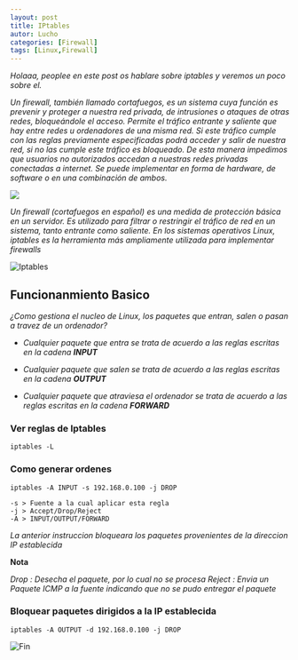 ```yaml
---
layout: post
title: IPtables
autor: Lucho
categories: [Firewall]
tags: [Linux,Firewall]
---
```


_Holaaa, peoplee en este post os hablare sobre iptables y veremos un poco sobre el._

_Un firewall, también llamado cortafuegos, es un sistema cuya función es prevenir y proteger a nuestra red privada, de intrusiones o ataques de otras redes, bloqueándole el acceso. Permite el tráfico entrante y saliente que hay entre redes u ordenadores de una misma red. Si este tráfico cumple con las reglas previamente especificadas podrá acceder y salir de nuestra red, si no las cumple este tráfico es bloqueado. De esta manera impedimos que usuarios no autorizados accedan a nuestras redes privadas conectadas a internet. Se puede implementar en forma de hardware, de software o en una combinación de ambos._

<!--![Firewall](https://thumbs.gfycat.com/AdolescentThunderousCur-size_restricted.gif)-->

<img src="https://thumbs.gfycat.com/AdolescentThunderousCur-size_restricted.gif" align="center">

_Un firewall (cortafuegos en español) es una medida de protección básica en un servidor. Es utilizado para filtrar o restringir el tráfico de red en un sistema, tanto entrante como saliente. En los sistemas operativos Linux, iptables es la herramienta más ampliamente utilizada para implementar firewalls_

![Iptables](https://cdn.cyberpunk.rs/wp-content/uploads/2018/07/iptables_filter.jpg)

## Funcionanmiento Basico

_¿Como gestiona el nucleo de Linux, los paquetes que entran, salen o pasan a travez de un ordenador?_

* _Cualquier paquete que entra se trata de acuerdo a las reglas escritas en la cadena **INPUT**_

* _Cualquier paquete que salen se trata de acuerdo a las reglas escritas en la cadena **OUTPUT**_

* _Cualquier paquete que atraviesa el ordenador se trata de acuerdo a las reglas escritas en la cadena **FORWARD**_


### Ver reglas de Iptables
```shell
iptables -L
```

### Como generar ordenes
```
iptables -A INPUT -s 192.168.0.100 -j DROP

-s > Fuente a la cual aplicar esta regla
-j > Accept/Drop/Reject
-A > INPUT/OUTPUT/FORWARD
```

_La anterior instruccion bloqueara los paquetes provenientes de la direccion IP establecida_

**Nota**

_Drop : Desecha el paquete, por lo cual no se procesa_
_Reject : Envia un Paquete ICMP a la fuente indicando que no se pudo entregar el paquete_

### Bloquear paquetes dirigidos a la IP establecida 
```
iptables -A OUTPUT -d 192.168.0.100 -j DROP
```

![Fin](https://media0.giphy.com/media/VGwTq3G6a39cI/giphy.gif)
